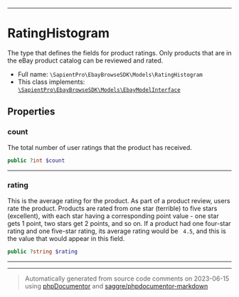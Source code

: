 ***

# RatingHistogram

The type that defines the fields for product ratings. Only products that are in the eBay product catalog can be reviewed and rated.



* Full name: `\SapientPro\EbayBrowseSDK\Models\RatingHistogram`
* This class implements:
[`\SapientPro\EbayBrowseSDK\Models\EbayModelInterface`](./EbayModelInterface.md)



## Properties


### count

The total number of user ratings that the product has received.

```php
public ?int $count
```






***

### rating

This is the average rating for the product. As part of a product review, users rate the product. Products are rated from one star (terrible) to five stars (excellent), with each star having a corresponding point value - one star gets 1 point, two stars get 2 points, and so on. If a product had one four-star rating and one five-star rating, its average rating would be <code> 4.5</code>, and this is the value that would appear in this field.

```php
public ?string $rating
```






***



***
> Automatically generated from source code comments on 2023-06-15 using [phpDocumentor](http://www.phpdoc.org/) and [saggre/phpdocumentor-markdown](https://github.com/Saggre/phpDocumentor-markdown)

